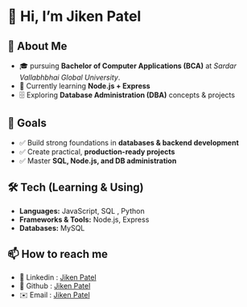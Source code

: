 # 👋 Hi, I’m Jiken Patel  


## 🌟 About Me

- 🎓 pursuing **Bachelor of Computer Applications (BCA)** at *Sardar Vallabhbhai Global University*.
- 🔎 Currently learning **Node.js + Express**
- 🗄️ Exploring **Database Administration (DBA)** concepts & projects

## 📌 Goals
- ✅ Build strong foundations in **databases & backend development**
- ✅ Create practical, **production-ready projects**
- ✅ Master **SQL, Node.js, and DB administration**

## 🛠️ Tech (Learning & Using)
- **Languages:** JavaScript, SQL , Python
- **Frameworks & Tools:** Node.js, Express
- **Databases:** MySQL
  
## 📫 How to reach me
- 💼 Linkedin : [Jiken Patel](https://www.linkedin.com/in/your-username)  
- 🐙 Github : [Jiken Patel](https://github.com/your-username)  
- ✉️ Email : [Jiken Patel](mailto:yourname@example.com)  
